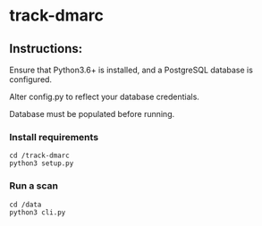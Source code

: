 # track-dmarc

## Instructions:

Ensure that Python3.6+ is installed, and a PostgreSQL database is configured.

Alter config.py to reflect your database credentials.

Database must be populated before running.

### Install requirements

    cd /track-dmarc
    python3 setup.py
    
### Run a scan

    cd /data
    python3 cli.py
